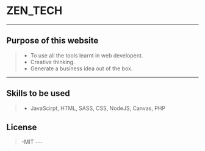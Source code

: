 # ZEN_TECH
---
## Purpose of this website
>- To use all the tools learnt in web developent.
>- Creative thinking.
>- Generate a business idea out of the box.
---
## Skills to be used
>- JavaScirpt, HTML, SASS, CSS, NodeJS, Canvas, PHP
## License
>-MIT ---

